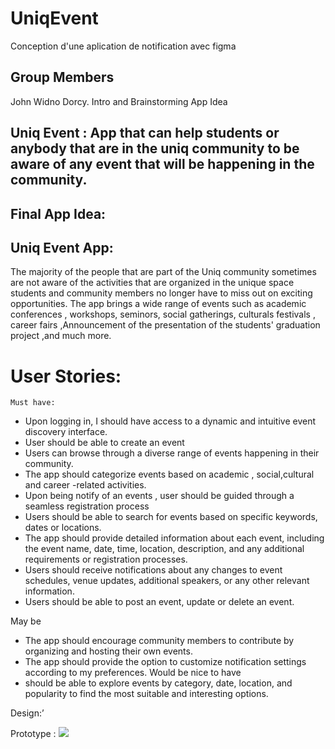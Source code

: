 # UniqEvent
Conception d'une aplication de notification avec figma

## Group Members
John Widno Dorcy.
Intro and Brainstorming App Idea

## Uniq Event : App that can help students or anybody that are in the uniq community to be aware of any event that will be happening in the community.

## Final App Idea:
## Uniq Event  App:
The majority of the people that are part of the Uniq community sometimes are not aware of the activities that are organized in the unique space students and community members no longer have to miss out on exciting opportunities. The app brings a wide range of events such as academic conferences , workshops, seminors, social gatherings, culturals festivals , career fairs ,Announcement of the presentation of the students' graduation project ,and much more.

# User Stories:
	Must have:
- Upon logging in, I should have access to a dynamic and intuitive event discovery interface.
- User should be able to create an event
- Users can browse through a diverse range of events happening in their community.
- The app should categorize events  based on academic , social,cultural and career -related activities.
- Upon being notify of an events , user should be guided through a seamless registration process
- Users should be able to search for events based on specific keywords, dates or locations.
- The app should provide detailed information about each event, including the event name, date, time, location, description, and any additional requirements or registration processes.
- Users should receive notifications about any changes to event schedules, venue updates, additional speakers, or any other relevant information.
- Users should be able to post an event, update or delete an event.
	
May be
- The app should encourage community members to contribute by organizing and hosting their own events.
- The app should provide the option to customize notification settings according to my preferences.
Would be nice to have
- should be able to explore events by category, date, location, and popularity to find the most suitable and interesting options.

Design:’



Prototype : 
  <img src="![Uniqevant](https://github.com/johnwidno/UniqEvent/assets/100108327/2953f1ba-8afb-4cf9-a678-4842e29c0980)
"><br>
